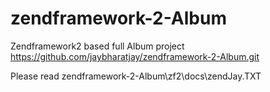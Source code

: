 zendframework-2-Album
=====================

Zendframework2 based full Album project
https://github.com/jaybharatjay/zendframework-2-Album.git

Please read 
zendframework-2-Album\zf2\docs\zendJay.TXT
